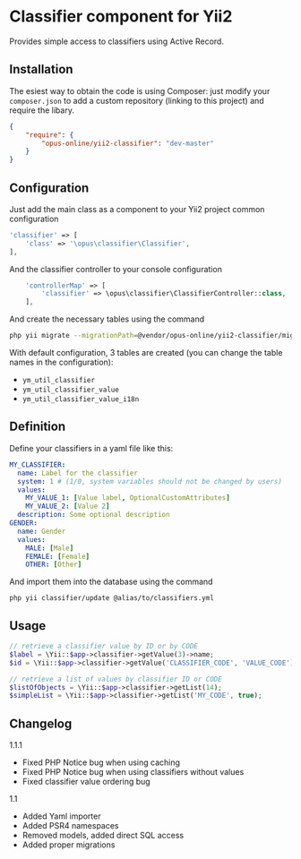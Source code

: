 Classifier component for Yii2
===============
Provides simple access to classifiers using Active Record. 

Installation
------------
The esiest way to obtain the code is using Composer: just modify your `composer.json` to add a custom repository (linking to this project) and require the libary.

```json
{
	"require": {
		"opus-online/yii2-classifier": "dev-master"
	}
}
```

Configuration
-----------
Just add the main class as a component to your Yii2 project common configuration
```php
'classifier' => [
    'class' => '\opus\classifier\Classifier',
],
```
And the classifier controller to your console configuration
```php
    'controllerMap' => [
        'classifier' => \opus\classifier\ClassifierController::class,
    ],
```

And create the necessary tables using the command

```bash
php yii migrate --migrationPath=@vendor/opus-online/yii2-classifier/migrations
```

With default configuration, 3 tables are created (you can change the table names in the configuration):
* `ym_util_classifier`
* `ym_util_classifier_value`
* `ym_util_classifier_value_i18n`

Definition
----------
Define your classifiers in a yaml file like this:
```yaml
MY_CLASSIFIER:
  name: Label for the classifier
  system: 1 # (1/0, system variables should not be changed by users)
  values:
    MY_VALUE_1: [Value label, OptionalCustomAttributes]
    MY_VALUE_2: [Value 2]
  description: Some optional description
GENDER:
  name: Gender
  values:
    MALE: [Male]
    FEMALE: [Female]
    OTHER: [Other]
```

And import them into the database using the command
```
php yii classifier/update @alias/to/classifiers.yml
```

Usage
-----
```php
// retrieve a classifier value by ID or by CODE
$label = \Yii::$app->classifier->getValue(3)->name;
$id = \Yii::$app->classifier->getValue('CLASSIFIER_CODE', 'VALUE_CODE')->id;

// retrieve a list of values by classifier ID or CODE
$listOfObjects = \Yii::$app->classifier->getList(14);
$simpleList = \Yii::$app->classifier->getList('MY_CODE', true);
```

Changelog
---------
1.1.1
* Fixed PHP Notice bug when using caching
* Fixed PHP Notice bug when using classifiers without values
* Fixed classifier value ordering bug

1.1
* Added Yaml importer
* Added PSR4 namespaces
* Removed models, added direct SQL access
* Added proper migrations
